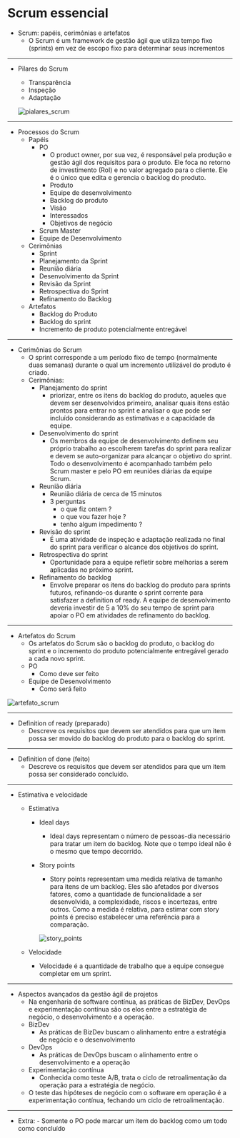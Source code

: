 # Scrum essencial

- Scrum: papéis, cerimônias e artefatos
    - O Scrum é um framework de gestão ágil que utiliza tempo fixo (sprints) em vez de escopo fixo para determinar seus incrementos
---
- Pilares do Scrum
    - Transparência
    - Inspeção
    - Adaptação

    ![pialares_scrum](../images/pialares_scrum.png)
---
- Processos do Scrum
    - Papéis
        - PO
            - O product owner, por sua vez, é responsável pela produção e gestão ágil dos requisitos para o produto. Ele foca no retorno de investimento (RoI) e no valor agregado para o cliente. Ele é o único que edita e gerencia o backlog do produto.
            - Produto
            - Equipe de desenvolvimento
            - Backlog do produto
            - Visão
            - Interessados
            - Objetivos de negócio
        - Scrum Master
        - Equipe de Desenvolvimento
    - Cerimônias
        - Sprint
        - Planejamento da Sprint
        - Reunião diária
        - Desenvolvimento da Sprint
        - Revisão da Sprint
        - Retrospectiva do Sprint
        - Refinamento do Backlog
    - Artefatos
        - Backlog do Produto
        - Backlog do sprint
        - Incremento de produto potencialmente entregável
---
- Cerimônias do Scrum
    - O sprint corresponde a um período fixo de tempo (normalmente duas semanas) durante o qual um incremento utilizável do produto é criado.
    - Cerimônias: 
        - Planejamento do sprint
            - priorizar, entre os itens do backlog do produto, aqueles que devem ser desenvolvidos primeiro, analisar quais itens estão prontos para entrar no sprint e analisar o que pode ser incluído considerando as estimativas e a capacidade da equipe.
        - Desenvolvimento do sprint
            - Os membros da equipe de desenvolvimento definem seu próprio trabalho ao escolherem tarefas do sprint para realizar e devem se auto-organizar para alcançar o objetivo do sprint. Todo o desenvolvimento é acompanhado também pelo Scrum master e pelo PO em reuniões diárias da equipe Scrum.
        - Reunião diária
            - Reunião diária de cerca de 15 minutos 
            - 3 perguntas  
                - o que fiz ontem ?
                - o que vou fazer hoje ? 
                - tenho algum impedimento ?
        - Revisão do sprint
            - É uma atividade de inspeção e adaptação realizada no final do sprint para verificar o alcance dos objetivos do sprint.
        - Retrospectiva do sprint
            - Oportunidade para a equipe refletir sobre melhorias a serem aplicadas no próximo sprint.
        - Refinamento do backlog
            - Envolve preparar os itens do backlog do produto para sprints futuros, refinando-os durante o sprint corrente para satisfazer a definition of ready. A equipe de desenvolvimento deveria investir de 5 a 10% do seu tempo de sprint para apoiar o PO em atividades de refinamento do backlog.
---
- Artefatos do Scrum
    - Os artefatos do Scrum são o backlog do produto, o backlog do sprint e o incremento do produto potencialmente entregável gerado a cada novo sprint.
    - PO
        - Como deve ser feito
    - Equipe de Desenvolvimento
        - Como será feito

![artefato_scrum](../images/artefato_scrum.png)

---

- Definition of ready (preparado)
    - Descreve os requisitos que devem ser atendidos para que um item possa ser movido do backlog do produto para o backlog do sprint.
---
- Definition of done (feito)
    - Descreve os requisitos que devem ser atendidos para que um item possa ser considerado concluído.
---
- Estimativa e velocidade
    - Estimativa
        - Ideal days
            - Ideal days representam o número de pessoas-dia necessário para tratar um item do backlog. Note que o tempo ideal não é o mesmo que tempo decorrido.
        - Story points
            - Story points representam uma medida relativa de tamanho para itens de um backlog. Eles são afetados por diversos fatores, como a quantidade de funcionalidade a ser desenvolvida, a complexidade, riscos e incertezas, entre outros. Como a medida é relativa, para estimar com story points é preciso estabelecer uma referência para a comparação.
            
            ![story_points](../images/story_points.png)
            
    - Velocidade
        - Velocidade é a quantidade de trabalho que a equipe consegue completar em um sprint.
---
- Aspectos avançados da gestão ágil de projetos
    - Na engenharia de software contínua, as práticas de BizDev, DevOps e experimentação contínua são os elos entre a estratégia de negócio, o desenvolvimento e a operação.
    - BizDev
        - As práticas de BizDev buscam o alinhamento entre a estratégia de negócio e o desenvolvimento
    - DevOps
        - As práticas de DevOps buscam o alinhamento entre o desenvolvimento e a operação
    - Experimentação contínua
        - Conhecida como teste A/B, trata o ciclo de retroalimentação da operação para a estratégia de negócio.
    - O teste das hipóteses de negócio com o software em operação é a experimentação contínua, fechando um ciclo de retroalimentação.
---
- Extra:
        - Somente o PO pode marcar um item do backlog como um todo como concluído
